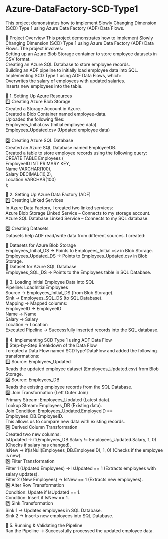 # Azure-DataFactory-SCD-Type1
This project demonstrates how to implement Slowly Changing Dimension (SCD) Type 1 using Azure Data Factory (ADF) Data Flows.

🚀 Project Overview
This project demonstrates how to implement Slowly Changing Dimension (SCD) Type 1 using Azure Data Factory (ADF) Data Flows. The project involves:<br>
Setting up an Azure Blob Storage container to store employee datasets in CSV format.<br>
Creating an Azure SQL Database to store employee records.<br>
Building an ADF pipeline to initially load employee data into SQL.<br>
Implementing SCD Type 1 using ADF Data Flows, which:<br>
Overwrites the salary of employees with updated salaries.<br>
Inserts new employees into the table.


📌 1. Setting Up Azure Resources<br>
1️⃣ Creating Azure Blob Storage<br>
Created a Storage Account in Azure.<br>
Created a Blob Container named employee-data.<br>
Uploaded the following files:<br>
Employees_Initial.csv (Initial employee data)<br>
Employees_Updated.csv (Updated employee data)


2️⃣ Creating Azure SQL Database<br>
Created an Azure SQL Database named EmployeeDB.<br>
Created a table to store employee records using the following query:<br>
CREATE TABLE Employees (<br>
    EmployeeID INT PRIMARY KEY,<br>
    Name VARCHAR(100),<br>
    Salary DECIMAL(10,2),<br>
    Location VARCHAR(100)<br>
);


📌 2. Setting Up Azure Data Factory (ADF)<br>
1️⃣ Creating Linked Services<br>
In Azure Data Factory, I created two linked services:<br>
Azure Blob Storage Linked Service – Connects to my storage account.<br>
Azure SQL Database Linked Service – Connects to my SQL database.


2️⃣ Creating Datasets<br>
Datasets help ADF read/write data from different sources. I created:<br>

🔹 Datasets for Azure Blob Storage<br>
Employees_Initial_DS → Points to Employees_Initial.csv in Blob Storage.<br>
Employees_Updated_DS → Points to Employees_Updated.csv in Blob Storage.<br>
🔹 Dataset for Azure SQL Database<br>
Employees_SQL_DS → Points to the Employees table in SQL Database.


📌 3. Loading Initial Employee Data into SQL<br>
Pipeline: LoadInitialEmployees<br>
Source → Employees_Initial_DS (from Blob Storage).<br>
Sink → Employees_SQL_DS (to SQL Database).<br>
Mapping → Mapped columns:<br>
EmployeeID → EmployeeID<br>
Name → Name<br>
Salary → Salary<br>
Location → Location<br>
Executed Pipeline → Successfully inserted records into the SQL database.


📌 4. Implementing SCD Type 1 using ADF Data Flow<br>
🔹 Step-by-Step Breakdown of the Data Flow<br>
I created a Data Flow named SCDType1DataFlow and added the following transformations:<br>
1️⃣ Source: Employees_Updated<br>
Reads the updated employee dataset (Employees_Updated.csv) from Blob Storage.<br>
2️⃣ Source: Employees_DB<br>
Reads the existing employee records from the SQL Database.<br>
3️⃣ Join Transformation (Left Outer Join)<br>
Primary Stream: Employees_Updated (Latest data).<br>
Lookup Stream: Employees_DB (Existing data).<br>
Join Condition: Employees_Updated.EmployeeID == Employees_DB.EmployeeID.<br>
This allows us to compare new data with existing records.<br>
4️⃣ Derived Column Transformation<br>
Created two new columns:<br>
IsUpdated → if(Employees_DB.Salary != Employees_Updated.Salary, 1, 0) (Checks if salary has changed).<br>
IsNew → if(isNull(Employees_DB.EmployeeID), 1, 0) (Checks if the employee is new).<br>
5️⃣ Filter Transformation<br>
Filter 1 (Updated Employees) → IsUpdated == 1 (Extracts employees with salary updates).<br>
Filter 2 (New Employees) → IsNew == 1 (Extracts new employees).<br>
6️⃣ Alter Row Transformation<br>
Condition: Update if IsUpdated == 1.<br>
Condition: Insert if IsNew == 1.<br>
7️⃣ Sink Transformation<br>
Sink 1 → Updates employees in SQL Database.<br>
Sink 2 → Inserts new employees into SQL Database.


📌 5. Running & Validating the Pipeline<br>
Ran the Pipeline → Successfully processed the updated employee data.<br>

